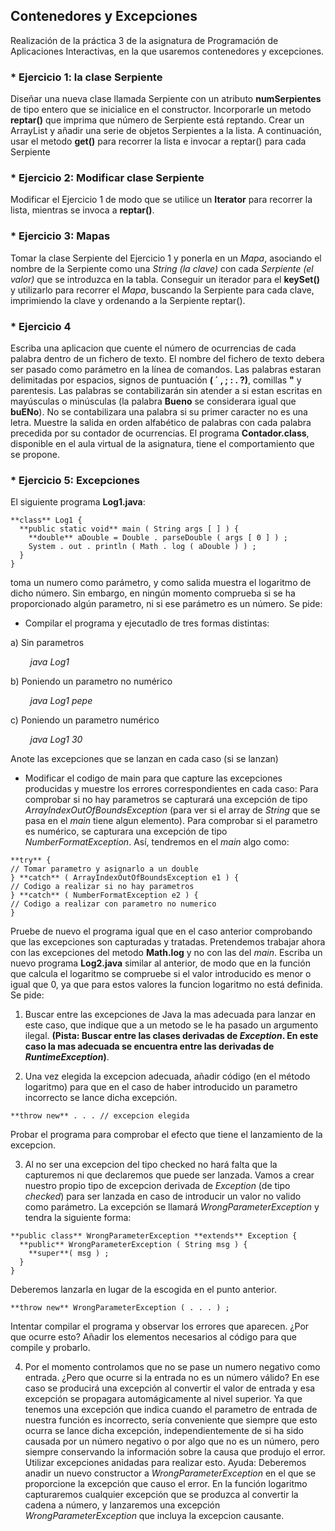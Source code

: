 ## Contenedores y Excepciones
Realización de la práctica 3 de la asignatura de Programación de Aplicaciones Interactivas, en la que usaremos contenedores y 
excepciones.

### * Ejercicio 1: la clase Serpiente
Diseñar una nueva clase llamada Serpiente con un atributo **numSerpientes** de tipo entero que se inicialice en el constructor.
Incorporarle un metodo **reptar()** que imprima que número de Serpiente está reptando. Crear un ArrayList y añadir una serie de 
objetos Serpientes a la lista. A continuación, usar el metodo **get()** para recorrer la lista e invocar a reptar() para cada 
Serpiente

### *  Ejercicio 2: Modificar clase Serpiente
Modificar el Ejercicio 1 de modo que se utilice un **Iterator** para recorrer la lista, mientras se invoca a **reptar()**.

### * Ejercicio 3: Mapas
Tomar la clase Serpiente del Ejercicio 1 y ponerla en un *Mapa*, asociando el nombre de la Serpiente como una *String (la clave)* 
con cada *Serpiente (el valor)* que se introduzca en la tabla. Conseguir un iterador para el **keySet()** y utilizarlo para recorrer 
el *Mapa*, buscando la Serpiente para cada clave, imprimiendo la clave y ordenando a la Serpiente reptar().

### * Ejercicio 4
Escriba una aplicacion que cuente el número de ocurrencias de cada palabra dentro de un fichero de texto. El nombre del fichero 
de texto debera ser pasado como parámetro en la línea de comandos. Las palabras estaran delimitadas por espacios, signos de 
puntuación **( ´ , ; : . ?)**, comillas **"** y parentesis. Las palabras se contabilizarán sin atender a si estan escritas en 
mayúsculas o minúsculas (la palabra **Bueno** se considerara igual que **buENo**). No se contabilizara una palabra si su primer 
caracter no es una letra. Muestre la salida en orden alfabético de palabras con cada palabra precedida por su contador de ocurrencias.
El programa **Contador.class**, disponible en el aula virtual de la asignatura, tiene el comportamiento que se propone.

### * Ejercicio 5: Excepciones
El siguiente programa **Log1.java**:
```
**class** Log1 {
  **public static void** main ( String args [ ] ) {
    **double** aDouble = Double . parseDouble ( args [ 0 ] ) ;
    System . out . println ( Math . log ( aDouble ) ) ;
  }
}
```
toma un numero como parámetro, y como salida muestra el logaritmo de dicho número. Sin embargo, en ningún momento comprueba si se 
ha proporcionado algún parametro, ni si ese parámetro es un número. Se pide: 
* Compilar el programa y ejecutadlo de tres formas distintas:
  
a) Sin parametros

&nbsp;&nbsp;&nbsp;&nbsp;&nbsp;&nbsp;&nbsp;&nbsp;*java Log1*

b) Poniendo un parametro no numérico

&nbsp;&nbsp;&nbsp;&nbsp;&nbsp;&nbsp;&nbsp;&nbsp;*java Log1 pepe*

c) Poniendo un parametro numérico

&nbsp;&nbsp;&nbsp;&nbsp;&nbsp;&nbsp;&nbsp;&nbsp;*java Log1 30*

Anote las excepciones que se lanzan en cada caso (si se lanzan)
* Modificar el codigo de main para que capture las excepciones producidas y muestre los errores correspondientes en cada caso:
Para comprobar si no hay parametros se capturará una excepción de tipo *ArrayIndexOutOfBoundsException* (para ver si el array de 
*String* que se pasa en el *main* tiene algun elemento). Para comprobar si el parametro es numérico, se capturara una excepción 
de tipo *NumberFormatException*. Así, tendremos en el *main* algo como:
```
**try** {
// Tomar parametro y asignarlo a un double
} **catch** ( ArrayIndexOutOfBoundsException e1 ) {
// Codigo a realizar si no hay parametros
} **catch** ( NumberFormatException e2 ) {
// Codigo a realizar con parametro no numerico
}
```
Pruebe de nuevo el programa igual que en el caso anterior comprobando que las excepciones son capturadas y tratadas.
Pretendemos trabajar ahora con las excepciones del metodo **Math.log** y no con las del *main*. Escriba un nuevo programa 
**Log2.java** similar al anterior, de modo que en la función que calcula el logaritmo se compruebe si el valor introducido es menor 
o igual que 0, ya que para estos valores la funcion logaritmo no está definida. Se pide: 
1. Buscar entre las excepciones de Java la mas adecuada para lanzar en este caso, que indique que a un metodo se le ha pasado un 
argumento ilegal. **(Pista: Buscar entre las clases derivadas de *Exception*. En este caso la mas adecuada se encuentra entre las derivadas de *RuntimeException*)**.

2. Una vez elegida la excepcion adecuada, añadir código (en el método logaritmo) para que en el caso de haber introducido un parametro
incorrecto se lance dicha excepción. 
```
**throw new** . . . // excepcion elegida
```
Probar el programa para comprobar el efecto que tiene el lanzamiento de la excepcion.

3. Al no ser una excepcion del tipo checked no hará falta que la capturemos ni que declaremos que puede ser lanzada. Vamos a crear
nuestro propio tipo de excepcion derivada de *Exception* (de tipo *checked*) para ser lanzada en caso de introducir un valor no valido 
como parámetro. La excepción se llamará *WrongParameterException* y tendra la siguiente forma: 
```
**public class** WrongParameterException **extends** Exception {
  **public** WrongParameterException ( String msg ) {
    **super**( msg ) ;
  }
}
```
Deberemos lanzarla en lugar de la escogida en el punto anterior.
```
**throw new** WrongParameterException ( . . . ) ;
```
Intentar compilar el programa y observar los errores que aparecen. ¿Por que ocurre esto? Añadir los elementos necesarios al código 
para que compile y probarlo.

4. Por el momento controlamos que no se pase un numero negativo como entrada. ¿Pero que ocurre si la entrada no es un número válido?
En ese caso se producirá una excepción al convertir el valor de entrada y esa excepción se propagara automágicamente al nivel 
superior. Ya que tenemos una excepción que indica cuando el parametro de entrada de nuestra función es incorrecto, sería conveniente
que siempre que esto ocurra se lance dicha excepción, independientemente de si ha sido causada por un número negativo o por algo que
no es un número, pero siempre conservando la información sobre la causa que produjo el error. Utilizar excepciones anidadas para
realizar esto. Ayuda: Deberemos anadir un nuevo constructor a *WrongParameterException* en el que se proporcione la excepción que causo el error. En la función logaritmo capturaremos cualquier excepción que se produzca al convertir la cadena a número, y lanzaremos una excepción *WrongParameterException* que incluya la excepcion causante.
